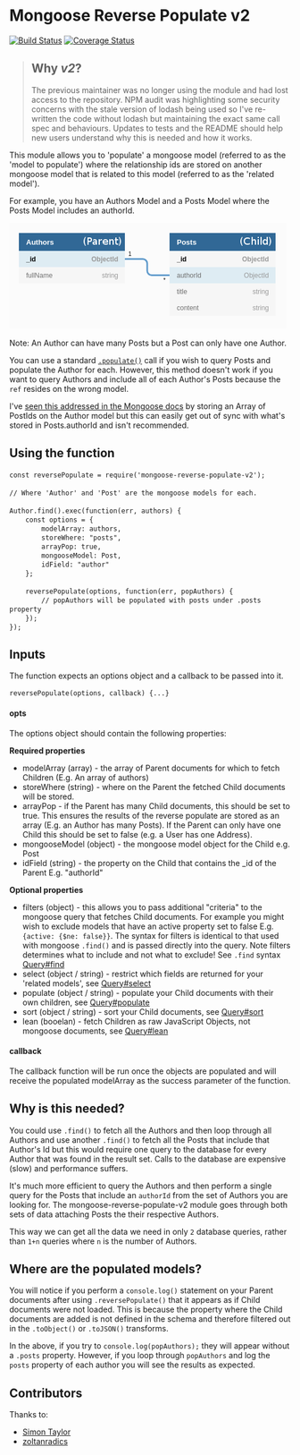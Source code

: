 # Mongoose Reverse Populate v2

[![Build Status](https://travis-ci.org/4umfreak/mongoose-reverse-populate.svg?branch=master)](https://travis-ci.org/4umfreak/mongoose-reverse-populate)
[![Coverage Status](https://coveralls.io/repos/github/4umfreak/mongoose-reverse-populate/badge.svg?branch=master)](https://coveralls.io/github/4umfreak/mongoose-reverse-populate?branch=master)

> ## Why *v2*?
> The previous maintainer was no longer using the module and had lost access to the repository. 
> NPM audit was highlighting some security concerns with the stale version of lodash being used so I've re-written the code without lodash but maintaining the exact same call spec and behaviours.
> Updates to tests and the README should help new users understand why this is needed and how it works.


This module allows you to 'populate' a mongoose model (referred to as the 'model to populate') where the relationship ids are stored on another mongoose model that is related to this model (referred to as the 'related model').

For example, you have an Authors Model and a Posts Model where the Posts Model includes an authorId.

![Datamodel](./test/datamodel.png)

Note: An Author can have many Posts but a Post can only have one Author.

You can use a standard [`.populate()`](https://mongoosejs.com/docs/populate.html) call if you wish to query Posts and populate the Author for each. However, this method doesn't work if you want to query Authors and include all of each Author's Posts because the `ref` resides on the wrong model.

I've [seen this addressed in the Mongoose docs](https://mongoosejs.com/docs/populate.html) by storing an Array of PostIds on the Author model but this can easily get out of sync with what's stored in Posts.authorId and isn't recommended.

## Using the function
```
const reversePopulate = require('mongoose-reverse-populate-v2');

// Where 'Author' and 'Post' are the mongoose models for each.

Author.find().exec(function(err, authors) {
    const options = {
        modelArray: authors,
        storeWhere: "posts",
        arrayPop: true,
        mongooseModel: Post,
        idField: "author"
    };

    reversePopulate(options, function(err, popAuthors) {
        // popAuthors will be populated with posts under .posts property
    });
});
```
## Inputs

The function expects an options object and a callback to be passed into it.
```
reversePopulate(options, callback) {...}
```

#### opts

The options object should contain the following properties:

**Required properties**
* modelArray (array) - the array of Parent documents for which to fetch Children (E.g. An array of authors)
* storeWhere (string) - where on the Parent the fetched Child documents will be stored.
* arrayPop - if the Parent has many Child documents, this should be set to true. This ensures the results of the reverse populate are stored as an array (E.g. an Author has many Posts). If the Parent can only have one Child this should be set to false (e.g. a User has one Address).
* mongooseModel (object) - the mongoose model object for the Child e.g. Post
* idField (string) - the property on the Child that contains the \_id of the Parent E.g. "authorId"

**Optional properties**
* filters (object) - this allows you to pass additional "criteria" to the mongoose query that fetches Child documents. For example you might wish to exclude models that have an active property set to false E.g. `{active: {$ne: false}}`. The syntax for filters is identical to that used with mongoose `.find()` and is passed directly into the query. Note filters determines what to include and not what to exclude! See `.find` syntax [Query#find](https://mongoosejs.com/docs/api.html#query_Query-find)
* select (object / string) - restrict which fields are returned for your 'related models', see [Query#select](https://mongoosejs.com/docs/api.html#query_Query-select)
* populate (object / string) - populate your Child documents with their own children, see [Query#populate](https://mongoosejs.com/docs/api.html#query_Query-populate)
* sort (object / string) - sort your Child documents, see [Query#sort](https://mongoosejs.com/docs/api.html#query_Query-sort)
* lean (booelan) - fetch Children as raw JavaScript Objects, not mongoose documents, see [Query#lean](https://mongoosejs.com/docs/api.html#query_Query-lean)

#### callback

The callback function will be run once the objects are populated and will receive the populated modelArray as the success parameter of the function.

## Why is this needed?

You could use `.find()` to fetch all the Authors and then loop through all Authors and use another `.find()` to fetch all the Posts that include that Author's Id but this would require one query to the database for every Author that was found in the result set. Calls to the database are expensive (slow) and performance suffers.

It's much more efficient to query the Authors and then perform a single query for the Posts that include an `authorId` from the set of Authors you are looking for. The mongoose-reverse-populate-v2 module goes through both sets of data attaching Posts the their respective Authors. 

This way we can get all the data we need in only `2` database queries, rather than `1+n` queries where `n` is the number of Authors. 

## Where are the populated models?

You will notice if you perform a `console.log()` statement on your Parent documents after using `.reversePopulate()` that it appears as if Child documents were not loaded. This is because the property where the Child documents are added is not defined in the schema and therefore filtered out in the `.toObject()` or `.toJSON()` transforms.

In the above, if you try to `console.log(popAuthors);` they will appear without a `.posts` property. However, if you loop through `popAuthors` and log the `posts` property of each author you will see the results as expected.

## Contributors

Thanks to:
* [Simon Taylor](https://github.com/s-taylor)
* [zoltanradics](https://github.com/zoltanradics)
